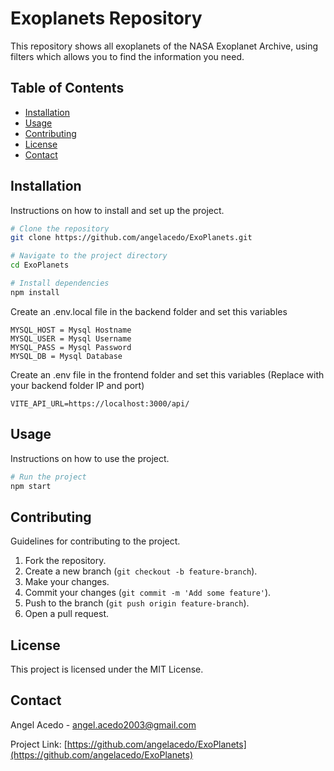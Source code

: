 # Exoplanets Repository

This repository shows all exoplanets of the NASA Exoplanet Archive, using filters which allows you to find the information you need.

## Table of Contents

- [Installation](#installation)
- [Usage](#usage)
- [Contributing](#contributing)
- [License](#license)
- [Contact](#contact)

## Installation

Instructions on how to install and set up the project.

```bash
# Clone the repository
git clone https://github.com/angelacedo/ExoPlanets.git

# Navigate to the project directory
cd ExoPlanets

# Install dependencies
npm install
```


Create an .env.local file in the backend folder and set this variables
````
MYSQL_HOST = Mysql Hostname
MYSQL_USER = Mysql Username
MYSQL_PASS = Mysql Password
MYSQL_DB = Mysql Database
`````

Create an .env file in the frontend folder and set this variables (Replace with your backend folder IP and port)
````
VITE_API_URL=https://localhost:3000/api/
`````


## Usage

Instructions on how to use the project.

```bash
# Run the project
npm start
```

## Contributing

Guidelines for contributing to the project.

1. Fork the repository.
2. Create a new branch (`git checkout -b feature-branch`).
3. Make your changes.
4. Commit your changes (`git commit -m 'Add some feature'`).
5. Push to the branch (`git push origin feature-branch`).
6. Open a pull request.

## License

This project is licensed under the MIT License.

## Contact

Angel Acedo - [angel.acedo2003@gmail.com](mailto:angel.acedo2003@gmail.com)

Project Link: [https://github.com/angelacedo/ExoPlanets](https://github.com/angelacedo/ExoPlanets)
